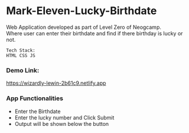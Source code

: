 # Mark-Eleven-Lucky-Birthdate

Web Application developed as part of Level Zero of Neogcamp.  
Where user can enter their birthdate and find if there birthday is lucky or not.


```
Tech Stack:
HTML CSS JS
```

### Demo Link:

https://wizardly-lewin-2b61c9.netlify.app

### App Functionalities

 - Enter the Birthdate
 - Enter the lucky number and Click Submit
 - Output will be shown below the button
